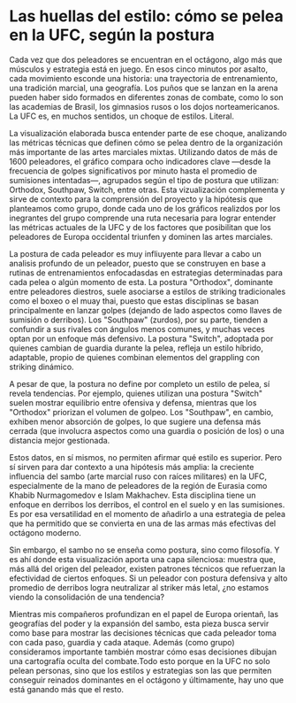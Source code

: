 
# Las huellas del estilo: cómo se pelea en la UFC, según la postura

Cada vez que dos peleadores se encuentran en el octágono, algo más que músculos y estrategia está en juego. En esos cinco minutos por asalto, cada movimiento esconde una historia: una trayectoria de entrenamiento, una tradición marcial, una geografía. Los puños que se lanzan en la arena pueden haber sido formados en diferentes zonas de combate, como lo son las academias de Brasil, los gimnasios rusos o los dojos norteamericanos. La UFC es, en muchos sentidos, un choque de estilos. Literal.

La visualización elaborada busca entender parte de ese choque, analizando las métricas técnicas que definen cómo se pelea dentro de la organización más importante de las artes marciales mixtas. Utilizando datos de más de 1600 peleadores, el gráfico compara ocho indicadores clave —desde la frecuencia de golpes significativos por minuto hasta el promedio de sumisiones intentadas—, agrupados según el tipo de postura que utilizan: Orthodox, Southpaw, Switch, entre otras. Esta vizualización complementa y sirve de contexto para la comprensión del proyecto y la hipótesis que planteamos como grupo, donde cada uno de los gráficos realizdos por los inegrantes del grupo comprende una ruta necesaria para lograr entender las métricas actuales de la UFC y de los factores que posibilitan que los peleadores de Europa occidental triunfen y dominen las artes marciales.

La postura de cada peleador es muy infliuyente para llevar a cabo un analisis profundo de un peleador, puesto que se construyen en base a rutinas de entrenamientos enfocadasdas en estrategias determinadas para cada pelea o algún momento de esta.  La postura "Orthodox", dominante entre peleadores diestros, suele asociarse a estilos de striking tradicionales como el boxeo o el muay thai, puesto que estas disciplinas se basan principalmente en lanzar golpes (dejando de lado aspectos como llaves de sumisión o derribos). Los "Southpaw" (zurdos), por su parte, tienden a confundir a sus rivales con ángulos menos comunes, y muchas veces optan por un enfoque más defensivo. La postura "Switch", adoptada por quienes cambian de guardia durante la pelea, refleja un estilo híbrido, adaptable, propio de quienes combinan elementos del grappling con striking dinámico.

A pesar de que, la postura no define por completo un estilo de pelea, sí revela tendencias. Por ejemplo, quienes utilizan una postura "Switch" suelen mostrar equilibrio entre ofensiva y defensa, mientras que los "Orthodox" priorizan el volumen de golpeo. Los "Southpaw", en cambio, exhiben menor absorción de golpes, lo que sugiere una defensa más cerrada (que involucra aspectos como una guardia o posición de los) o una distancia mejor gestionada.

Estos datos, en sí mismos, no permiten afirmar qué estilo es superior. Pero sí sirven para dar contexto a una hipótesis más amplia: la creciente influencia del sambo (arte marcial ruso con raíces militares) en la UFC, especialmente de la mano de peleadores de la región de Eurasia como Khabib Nurmagomedov e Islam Makhachev. Esta disciplina tiene un enfoque en derribos los derribos, el control en el suelo y en las sumisiones. Es por esa versatilidad en el momento de añadirlo a una estrategia de pelea que ha permitido que se convierta en una de las armas más efectivas del octágono moderno.

Sin embargo, el sambo no se enseña como postura, sino como filosofía. Y es ahí donde esta visualización aporta una capa silenciosa: muestra que, más allá del origen del peleador, existen patrones técnicos que refuerzan la efectividad de ciertos enfoques. Si un peleador con postura defensiva y alto promedio de derribos logra neutralizar al striker más letal, ¿no estamos viendo la consolidación de una tendencia?

Mientras mis compañeros profundizan en el papel de Europa orientañ, las geografías del poder y la expansión del sambo, esta pieza busca servir como base para mostrar las decisiones técnicas que cada peleador toma con cada paso, guardia y cada ataque. Además (como grupo) consideramos importante también mostrar cómo esas decisiones dibujan una cartografía oculta del combate.Todo esto porque en la UFC no solo pelean personas, sino que los estilos y estrategias son las que permiten conseguir reinados dominantes en el octágono y últimamente, hay uno que está ganando más que el resto.
